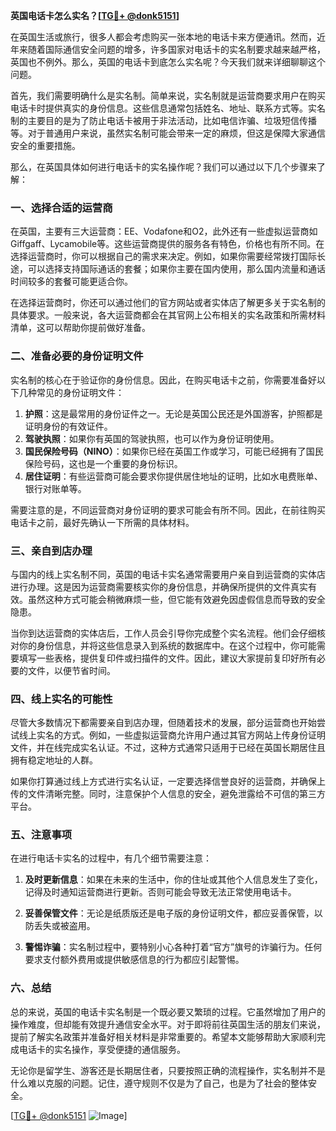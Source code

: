 **英国电话卡怎么实名？[[TG💪+ @donk5151](https://t.me/s/donk5151)]**

在英国生活或旅行，很多人都会考虑购买一张本地的电话卡来方便通讯。然而，近年来随着国际通信安全问题的增多，许多国家对电话卡的实名制要求越来越严格，英国也不例外。那么，英国的电话卡到底怎么实名呢？今天我们就来详细聊聊这个问题。

首先，我们需要明确什么是实名制。简单来说，实名制就是运营商要求用户在购买电话卡时提供真实的身份信息。这些信息通常包括姓名、地址、联系方式等。实名制的主要目的是为了防止电话卡被用于非法活动，比如电信诈骗、垃圾短信传播等。对于普通用户来说，虽然实名制可能会带来一定的麻烦，但这是保障大家通信安全的重要措施。

那么，在英国具体如何进行电话卡的实名操作呢？我们可以通过以下几个步骤来了解：

### 一、选择合适的运营商

在英国，主要有三大运营商：EE、Vodafone和O2，此外还有一些虚拟运营商如Giffgaff、Lycamobile等。这些运营商提供的服务各有特色，价格也有所不同。在选择运营商时，你可以根据自己的需求来决定。例如，如果你需要经常拨打国际长途，可以选择支持国际通话的套餐；如果你主要在国内使用，那么国内流量和通话时间较多的套餐可能更适合你。

在选择运营商时，你还可以通过他们的官方网站或者实体店了解更多关于实名制的具体要求。一般来说，各大运营商都会在其官网上公布相关的实名政策和所需材料清单，这可以帮助你提前做好准备。

### 二、准备必要的身份证明文件

实名制的核心在于验证你的身份信息。因此，在购买电话卡之前，你需要准备好以下几种常见的身份证明文件：

1. **护照**：这是最常用的身份证件之一。无论是英国公民还是外国游客，护照都是证明身份的有效证件。
2. **驾驶执照**：如果你有英国的驾驶执照，也可以作为身份证明使用。
3. **国民保险号码（NINO）**：如果你已经在英国工作或学习，可能已经拥有了国民保险号码，这也是一个重要的身份标识。
4. **居住证明**：有些运营商可能会要求你提供居住地址的证明，比如水电费账单、银行对账单等。

需要注意的是，不同运营商对身份证明的要求可能会有所不同。因此，在前往购买电话卡之前，最好先确认一下所需的具体材料。

### 三、亲自到店办理

与国内的线上实名制不同，英国的电话卡实名通常需要用户亲自到运营商的实体店进行办理。这是因为运营商需要核实你的身份信息，并确保所提供的文件真实有效。虽然这种方式可能会稍微麻烦一些，但它能有效避免因虚假信息而导致的安全隐患。

当你到达运营商的实体店后，工作人员会引导你完成整个实名流程。他们会仔细核对你的身份信息，并将这些信息录入到系统的数据库中。在这个过程中，你可能需要填写一些表格，提供复印件或扫描件的文件。因此，建议大家提前复印好所有必要的文件，以便节省时间。

### 四、线上实名的可能性

尽管大多数情况下都需要亲自到店办理，但随着技术的发展，部分运营商也开始尝试线上实名的方式。例如，一些虚拟运营商允许用户通过其官方网站上传身份证明文件，并在线完成实名认证。不过，这种方式通常只适用于已经在英国长期居住且拥有稳定地址的人群。

如果你打算通过线上方式进行实名认证，一定要选择信誉良好的运营商，并确保上传的文件清晰完整。同时，注意保护个人信息的安全，避免泄露给不可信的第三方平台。

### 五、注意事项

在进行电话卡实名的过程中，有几个细节需要注意：

1. **及时更新信息**：如果在未来的生活中，你的住址或其他个人信息发生了变化，记得及时通知运营商进行更新。否则可能会导致无法正常使用电话卡。
   
2. **妥善保管文件**：无论是纸质版还是电子版的身份证明文件，都应妥善保管，以防丢失或被盗用。

3. **警惕诈骗**：实名制过程中，要特别小心各种打着“官方”旗号的诈骗行为。任何要求支付额外费用或提供敏感信息的行为都应引起警惕。

### 六、总结

总的来说，英国的电话卡实名制是一个既必要又繁琐的过程。它虽然增加了用户的操作难度，但却能有效提升通信安全水平。对于即将前往英国生活的朋友们来说，提前了解实名政策并准备好相关材料是非常重要的。希望本文能够帮助大家顺利完成电话卡的实名操作，享受便捷的通信服务。

无论你是留学生、游客还是长期居住者，只要按照正确的流程操作，实名制并不是什么难以克服的问题。记住，遵守规则不仅是为了自己，也是为了社会的整体安全。

[[TG💪+ @donk5151](https://t.me/s/donk5151) ![Image](https://i.postimg.cc/rwNCRYN7/Snipaste-2025-04-30-17-27-05.png)]